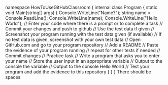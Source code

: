 namespace HowToUseGitHubClassroom
{
    internal class Program
    {
        static void Main(string[] args)
        {
            Console.WriteLine("Name?");
            string name = Console.ReadLine();
            Console.WriteLine(name);
            Console.WriteLine("Hello World"); 
            // Enter your code where there is a prompt or to complete a task
            // Commit your changes and push to github
            // Use the test data if given
            // Screenshot your program running with the test data given (if available)
            // If no test data is given, screenshot with your own test data
            // Open GitHub.com and go to your program repository
            // Add a README
                        // Paste the evidence of your program running
            // repeat for other tests if needed
            // Commit changes
            // Practice task
            // Write a program that asks you to enter your name
            // Store the user input in an appropriate variable
            // Output to the console the variable
            // Output to the console Hello World
            // Test your program and add the evidence to this repository
        }
    }
}
There should be spaces
